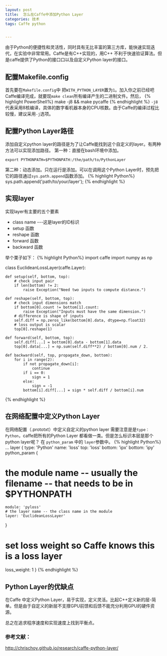 ```yaml
---
layout: post
title:  怎么在Caffe中添加Python Layer
categories: 技术
tags: Caffe python


---
```



由于Python的便捷性和灵活性，同时具有无比丰富的第三方库，能快速实现迭代，在实验中非常常用。Caffe是有C++实现的，用C++ 不利于快速验证算法。但是caffe提供了Python的接口口以及自定义Python layer的接口。


## 配置Makefile.config

首先要在`Makefile.config`中 把`WITH_PYTHON_LAYER`置为`1`。加入你之前已经吧Caffe编译完成，就要现`make clean`所有编译产生的二进制文件。然后，
{% highlight  PowerShell%}
make -j8 && make pycaffe 
{% endhighlight %}
`-j8` 代表采用8核编译，具体的数字看机器本身的CPU核数。由于Caffe的编译过程比较慢，建议采用`-j`选项。

## 配置Python Layer路径

添加自定义python layer的路径是为了让Caffe能找到这个自定义的layer。有两种方法可以实现添加路径。
第一种：直接在bash环境中添加。
```
export PYTHONPATH=$PYTHONPATH:/the/path/to/PythonLayer
```
第二种：动态添加。只在运行是添加。可以在调用这个Python Layer时，预先把它的路径通过`sys.path.append`函数添加。
{% highlight  Python%}
sys.path.append('path/to/your/layer');
{% endhighlight %}

## 实现layer

实现layer有主要的五个要素

 - class name  ---这是layer的ID标识 
 - setup 函数  
 - reshape 函数 
 - forward 函数 
 - backward 函数
 
举个栗子如下：
{% highlight  Python%}
import caffe
import numpy as np

class EuclideanLossLayer(caffe.Layer):

    def setup(self, bottom, top):
        # check input pair
        if len(bottom) != 2:
            raise Exception("Need two inputs to compute distance.")

    def reshape(self, bottom, top):
        # check input dimensions match
        if bottom[0].count != bottom[1].count:
            raise Exception("Inputs must have the same dimension.")
        # difference is shape of inputs
        self.diff = np.zeros_like(bottom[0].data, dtype=np.float32)
        # loss output is scalar
        top[0].reshape(1)

    def forward(self, bottom, top):
        self.diff[...] = bottom[0].data - bottom[1].data
        top[0].data[...] = np.sum(self.diff**2) / bottom[0].num / 2.

    def backward(self, top, propagate_down, bottom):
        for i in range(2):
            if not propagate_down[i]:
                continue
            if i == 0:
                sign = 1
            else:
                sign = -1
            bottom[i].diff[...] = sign * self.diff / bottom[i].num
{% endhighlight %}

## 在网络配置中定义Python Layer

在网络配置（.prototxt）中定义自定义的python layer 需要注意是是`type：Python`，caffe把所有的Python Layer 都看做一类。但是怎么标识本层是那个python layer呢？ 在 `python_param` 中的 `layer`参数中。
{% highlight  Python%}
...
layer {
  type: 'Python'
  name: 'loss'
  top: 'loss'
  bottom: 'ipx'
  bottom: 'ipy'
  python_param {
  # the module name -- usually the filename -- that needs to be in    $PYTHONPATH
    module: 'pyloss'
    # the layer name -- the class name in the module
    layer: 'EuclideanLossLayer'
  }
  # set loss weight so Caffe knows this is a loss layer
  loss_weight: 1
}
{% endhighlight %}

## Python Layer的优缺点
在Caffe 中定义Python Layer，易于实现，定义灵活。比起C++定义新的层-简单。但是由于自定义的新层不支撑GPU前馈和后馈不能充分利用GPU的硬件资源。

总之在追求程序速度和实现速度上找到平衡点。



### 参考文献：

http://chrischoy.github.io/research/caffe-python-layer/




